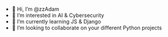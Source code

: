 - 👋 Hi, I’m @zzAdam
- 👀 I’m interested in AI & Cybersecurity
- 🌱 I’m currently learning JS & Django
- 💞️ I’m looking to collaborate on your different Python projects


<!---
zzAdam/zzAdam is a ✨ special ✨ repository because its `README.md` (this file) appears on your GitHub profile.
You can click the Preview link to take a look at your changes.
--->

